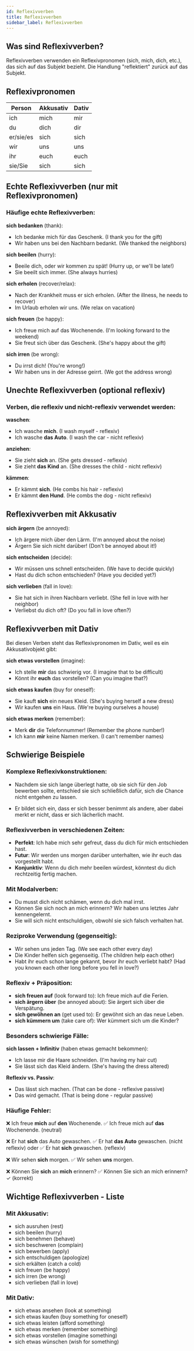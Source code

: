 ```yaml
---
id: Reflexivverben
title: Reflexivverben
sidebar_label: Reflexivverben
---
```


## Was sind Reflexivverben?

Reflexivverben verwenden ein Reflexivpronomen (sich, mich, dich, etc.), das sich auf das Subjekt bezieht. Die Handlung "reflektiert" zurück auf das Subjekt.

## Reflexivpronomen

| Person | Akkusativ | Dativ |
|--------|-----------|-------|
| ich | mich | mir |
| du | dich | dir |
| er/sie/es | sich | sich |
| wir | uns | uns |
| ihr | euch | euch |
| sie/Sie | sich | sich |

## Echte Reflexivverben (nur mit Reflexivpronomen)

### Häufige echte Reflexivverben:

**sich bedanken** (thank):
- Ich bedanke mich für das Geschenk. (I thank you for the gift)
- Wir haben uns bei den Nachbarn bedankt. (We thanked the neighbors)

**sich beeilen** (hurry):
- Beeile dich, oder wir kommen zu spät! (Hurry up, or we'll be late!)
- Sie beeilt sich immer. (She always hurries)

**sich erholen** (recover/relax):
- Nach der Krankheit muss er sich erholen. (After the illness, he needs to recover)
- Im Urlaub erholen wir uns. (We relax on vacation)

**sich freuen** (be happy):
- Ich freue mich auf das Wochenende. (I'm looking forward to the weekend)
- Sie freut sich über das Geschenk. (She's happy about the gift)

**sich irren** (be wrong):
- Du irrst dich! (You're wrong!)
- Wir haben uns in der Adresse geirrt. (We got the address wrong)

## Unechte Reflexivverben (optional reflexiv)

### Verben, die reflexiv und nicht-reflexiv verwendet werden:

**waschen**:
- Ich wasche **mich**. (I wash myself - reflexiv)
- Ich wasche **das Auto**. (I wash the car - nicht reflexiv)

**anziehen**:
- Sie zieht **sich** an. (She gets dressed - reflexiv)
- Sie zieht **das Kind** an. (She dresses the child - nicht reflexiv)

**kämmen**:
- Er kämmt **sich**. (He combs his hair - reflexiv)
- Er kämmt **den Hund**. (He combs the dog - nicht reflexiv)

## Reflexivverben mit Akkusativ

**sich ärgern** (be annoyed):
- Ich ärgere mich über den Lärm. (I'm annoyed about the noise)
- Ärgern Sie sich nicht darüber! (Don't be annoyed about it!)

**sich entscheiden** (decide):
- Wir müssen uns schnell entscheiden. (We have to decide quickly)
- Hast du dich schon entschieden? (Have you decided yet?)

**sich verlieben** (fall in love):
- Sie hat sich in ihren Nachbarn verliebt. (She fell in love with her neighbor)
- Verliebst du dich oft? (Do you fall in love often?)

## Reflexivverben mit Dativ

Bei diesen Verben steht das Reflexivpronomen im Dativ, weil es ein Akkusativobjekt gibt:

**sich etwas vorstellen** (imagine):
- Ich stelle **mir** das schwierig vor. (I imagine that to be difficult)
- Könnt ihr **euch** das vorstellen? (Can you imagine that?)

**sich etwas kaufen** (buy for oneself):
- Sie kauft **sich** ein neues Kleid. (She's buying herself a new dress)
- Wir kaufen **uns** ein Haus. (We're buying ourselves a house)

**sich etwas merken** (remember):
- Merk **dir** die Telefonnummer! (Remember the phone number!)
- Ich kann **mir** keine Namen merken. (I can't remember names)

## Schwierige Beispiele

### Komplexe Reflexivkonstruktionen:

- Nachdem sie sich lange überlegt hatte, ob sie sich für den Job bewerben sollte, entschied sie sich schließlich dafür, sich die Chance nicht entgehen zu lassen.

- Er bildet sich ein, dass er sich besser benimmt als andere, aber dabei merkt er nicht, dass er sich lächerlich macht.

### Reflexivverben in verschiedenen Zeiten:

- **Perfekt**: Ich habe mich sehr gefreut, dass du dich für mich entschieden hast.
- **Futur**: Wir werden uns morgen darüber unterhalten, wie ihr euch das vorgestellt habt.
- **Konjunktiv**: Wenn du dich mehr beeilen würdest, könntest du dich rechtzeitig fertig machen.

### Mit Modalverben:

- Du musst dich nicht schämen, wenn du dich mal irrst.
- Können Sie sich noch an mich erinnern? Wir haben uns letztes Jahr kennengelernt.
- Sie will sich nicht entschuldigen, obwohl sie sich falsch verhalten hat.

### Reziproke Verwendung (gegenseitig):

- Wir sehen uns jeden Tag. (We see each other every day)
- Die Kinder helfen sich gegenseitig. (The children help each other)
- Habt ihr euch schon lange gekannt, bevor ihr euch verliebt habt? (Had you known each other long before you fell in love?)

### Reflexiv + Präposition:

- **sich freuen auf** (look forward to): Ich freue mich auf die Ferien.
- **sich ärgern über** (be annoyed about): Sie ärgert sich über die Verspätung.
- **sich gewöhnen an** (get used to): Er gewöhnt sich an das neue Leben.
- **sich kümmern um** (take care of): Wer kümmert sich um die Kinder?

### Besonders schwierige Fälle:

**sich lassen + Infinitiv** (haben etwas gemacht bekommen):
- Ich lasse mir die Haare schneiden. (I'm having my hair cut)
- Sie lässt sich das Kleid ändern. (She's having the dress altered)

**Reflexiv vs. Passiv**:
- Das lässt sich machen. (That can be done - reflexive passive)
- Das wird gemacht. (That is being done - regular passive)

### Häufige Fehler:

❌ Ich freue **mich** auf **den** Wochenende.
✅ Ich freue mich auf **das** Wochenende. (neutral)

❌ Er hat **sich** das Auto gewaschen.
✅ Er hat **das Auto** gewaschen. (nicht reflexiv) oder
✅ Er hat **sich** gewaschen. (reflexiv)

❌ Wir sehen **sich** morgen.
✅ Wir sehen **uns** morgen.

❌ Können Sie **sich** an **mich** erinnern?
✅ Können Sie sich an mich erinnern? ✓ (korrekt)

## Wichtige Reflexivverben - Liste

### Mit Akkusativ:
- sich ausruhen (rest)
- sich beeilen (hurry)
- sich benehmen (behave)
- sich beschweren (complain)
- sich bewerben (apply)
- sich entschuldigen (apologize)
- sich erkälten (catch a cold)
- sich freuen (be happy)
- sich irren (be wrong)
- sich verlieben (fall in love)

### Mit Dativ:
- sich etwas ansehen (look at something)
- sich etwas kaufen (buy something for oneself)
- sich etwas leisten (afford something)
- sich etwas merken (remember something)
- sich etwas vorstellen (imagine something)
- sich etwas wünschen (wish for something)